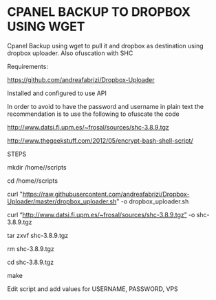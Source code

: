 # CPANEL BACKUP TO DROPBOX USING WGET
Cpanel Backup using wget to pull it and dropbox as destination using dropbox uploader. Also ofuscation with SHC

Requirements:

https://github.com/andreafabrizi/Dropbox-Uploader

Installed and configured to use API



In order to avoid to have the password and username in plain text the recommendation is to use the following to ofuscate the code

http://www.datsi.fi.upm.es/~frosal/sources/shc-3.8.9.tgz 

http://www.thegeekstuff.com/2012/05/encrypt-bash-shell-script/ 



STEPS

mkdir /home/<username>/scripts

cd /home/<username>/scripts

curl "https://raw.githubusercontent.com/andreafabrizi/Dropbox-Uploader/master/dropbox_uploader.sh" -o dropbox_uploader.sh

curl “http://www.datsi.fi.upm.es/~frosal/sources/shc-3.8.9.tgz” -o shc-3.8.9.tgz

tar zxvf shc-3.8.9.tgz

rm shc-3.8.9.tgz

cd shc-3.8.9.tgz

make

Edit script and add values for USERNAME, PASSWORD, VPS
